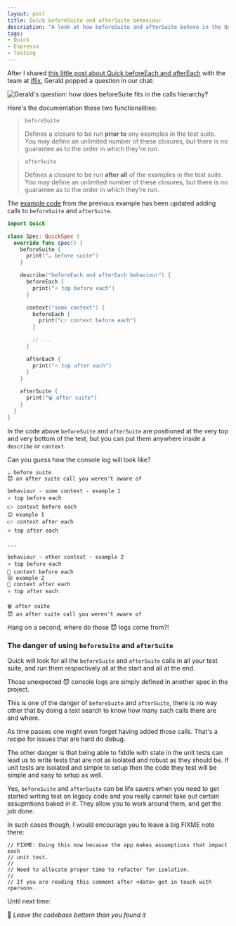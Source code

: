 ```yaml
---
layout: post
title: Quick beforeSuite and afterSuite behaviour
description: "A look at how beforeSuite and afterSuite behave in the Quick testing framework, and the dangers of using them"
tags:
- Quick
- Espresso
- Testing
---
```


After I shared [this little post about Quick beforeEach and afterEach](http://www.mokacoding.com/blog/quick-beforeeach-aftereach-behaviour/) with the team at [iflix](https://twitter.com/iflixdevs), Gerald popped a question in our chat:

![Gerald's question: how does beforeSuite fits in the calls hierarchy?](https://s3.amazonaws.com/mokacoding/2017-05-11-beforesuite-aftersuite-question.jpg)

Here's the documentation these two functionalities:

> `beforeSuite`
>
> Defines a closure to be run **prior to** any examples in the test suite.
> You may define an unlimited number of these closures, but there is no guarantee as to the order in which they're run.

> `afterSuite`
>
> Defines a closure to be run **after all** of the examples in the test suite.
> You may define an unlimited number of these closures, but there is no guarantee as to the order in which they're run.

The [example code](https://github.com/mokacoding/quick-beforeEach-afterEach-behaviour) from the previous example has been updated adding calls to `beforeSuite` and `afterSuite`.

```swift
import Quick

class Spec: QuickSpec {
  override func spec() {
    beforeSuite {
      print("☕️ before suite")
    }

    describe("beforeEach and afterEach behaviour") {
      beforeEach {
        print("⭐️ top before each")
      }

      context("some context") {
        beforeEach {
          print("👉 context before each")
        }

        // ...
      }

      afterEach {
        print("⭐️ top after each")
      }
    }

    afterSuite {
      print("🗑 after suite")
    }
  }
}
```

In the code above `beforeSuite` and `afterSuite` are positioned at the very top and very bottom of the test, but you can put them anywhere inside a `describe` or `context`.

Can you guess how the console log will look like?

```
☕️ before suite
😈 an after suite call you weren't aware of

behaviour - some context - example 1
⭐️ top before each
👉 context before each
😊 example 1
👉 context after each
⭐️ top after each

...

behaviour - other context - example 2
⭐️ top before each
🍎 context before each
😜 example 2
🍎 context after each
⭐️ top after each

🗑 after suite
😈 an after suite call you weren't aware of
```

Hang on a second, where do those 😈 logs come from?!

### The danger of using `beforeSuite` and `afterSuite`

Quick will look for all the `beforeSuite` and `afterSuite` calls in all your test suite, and run them respectively all at the start and all at the end.

Those unexpected 😈 console logs are simply defined in another spec in the project.

This is one of the danger of `beforeSuite` and `afterSuite`, there is no way other that by doing a text search to know how many such calls there are and where.

As time passes one might even forget having added those calls. That's a recipe for issues that are hard do debug.

The other danger is that being able to fiddle with state in the unit tests can lead us to write tests that are not as isolated and robust as they should be. If unit tests are isolated and simple to setup then the code they test will be simple and easy to setup as well.

Yes, `beforeSuite` and `afterSuite` can be life savers when you need to get started writing test on legacy code and you really cannot take out certain assupmtions baked in it. They allow you to work around them, and get the job done.

In such cases though, I would encourage you to leave a big FIXME note there:

```
// FIXME: Doing this now because the app makes assumptions that impact each
// unit test.
//
// Need to allocate proper time to refactor for isolation.
//
// If you are reading this comment after <date> get in touch with <person>.
```

Until next time:

👋 _Leave the codebase bettern than you found it_
